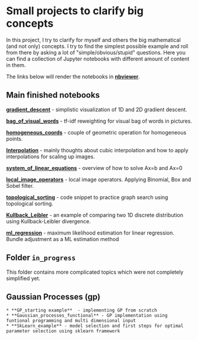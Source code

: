 # Small projects to clarify big concepts

In this project, I try to clarify for myself and others the big mathematical (and not only) concepts.
I try to find the simplest possible example and roll from there by asking a lot of "simple/obvious/stupid" questions.
Here you can find a collection of Jupyter notebooks with different amount of content in them.

The links below will render the notebooks in [**nbviewer**](https://nbviewer.jupyter.org/).

## Main finished notebooks
[**gradient_descent**](https://nbviewer.jupyter.org/github/ovysotska/in_simple_english/blob/master/gradient_descent.ipynb) - simplistic visualization of 1D and 2D gradient descent.

[**bag_of_visual_words**](bag_of_visual_words.ipynb) - tf-idf reweighting for visual bag of words in pictures.

[**homogeneous_coords**](https://nbviewer.jupyter.org/github/ovysotska/in_simple_english/blob/master/homogeneous_coords.ipynb) - couple of geometric operation for homogeneous points.

[**Interpolation**](https://nbviewer.jupyter.org/github/ovysotska/in_simple_english/blob/master/Interpolation.ipynb) - mainly thoughts about cubic interpolation and how to apply interpolations for scaling up images.

[**system_of_linear_equations**](https://nbviewer.jupyter.org/github/ovysotska/in_simple_english/blob/master/system_of_linear_equations.ipynb) - overview of how to solve Ax=b and Ax=0

[**local_image_operators**](https://nbviewer.jupyter.org/github/ovysotska/in_simple_english/blob/master/local_image_operators.ipynb) - local image operators. Applying Binomial, Box and Sobel filter.

[**topological_sorting**](https://nbviewer.jupyter.org/github/ovysotska/in_simple_english/blob/master/topological_sorting.ipynb) - code snippet to practice graph search using topological sorting.

[**Kullback_Leibler**](https://nbviewer.jupyter.org/github/ovysotska/in_simple_english/blob/master/Kullback_Leibler.ipynb)  - an example of comparing two 1D discrete distribution using Kullback-Leibler divergence.

[**ml_regression**](https://nbviewer.jupyter.org/github/ovysotska/in_simple_english/blob/master/ml_regression.ipynb) - maximum likelihood estimation for linear regression. Bundle adjustment as a ML estimation method


## Folder `in_progress`
This folder contains more complicated topics which were not completely simplified yet.

## Gaussian Processes (gp)
	* **GP_starting example**  - implementing GP from scratch
	* **Gaussian_processes_functional** - GP implementation using funtional programming and multi dimensional input
	* **SkLearn_example** - model selection and first steps for optimal parameter selection using sklearn framework

